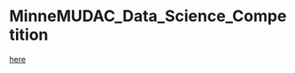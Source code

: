 # MinneMUDAC_Data_Science_Competition



[here](https://carlsonschool.umn.edu/news/msba-team-wins-2018-minnemudac-case-competition?utm_source=msba&utm_medium=linkedin_organic&utm_campaign=events_minnmudacwinners)
